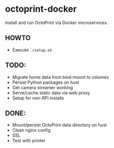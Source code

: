 # octoprint-docker
 
Install and run OctoPrint via Docker microservices.

## HOWTO
- Execute `./setup.sh`

## TODO:
- Migrate home data from bind mount to volumes
- Persist Python packages on host
- Get camera streamer working
- Serve/cache static data via web proxy
- Setup for non-RPi installs

## DONE:
- Mount/persist OctoPrint data directory on host
- Clean nginx config
- SSL
- Test with printer
